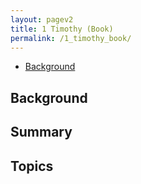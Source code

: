 ```yaml
---
layout: pagev2
title: 1 Timothy (Book)
permalink: /1_timothy_book/
---
```

- [Background](#background)

## Background

## Summary

## Topics
